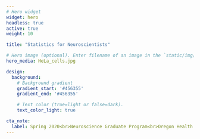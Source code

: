 ```yaml
---
# Hero widget
widget: hero
headless: true
active: true
weight: 10

title: "Statistics for Neuroscientists"

# Hero image (optional). Enter filename of an image in the `static/img/` folder.
hero_media: HeLa_cells.jpg

design:
  background:
    # Background gradient
    gradient_start: '#456355'
    gradient_end: '#456355'

    # Text color (true=light or false=dark).
    text_color_light: true

cta_note:
  label: Spring 2020<br>Neuroscience Graduate Program<br>Oregon Health & Science University
---
```

